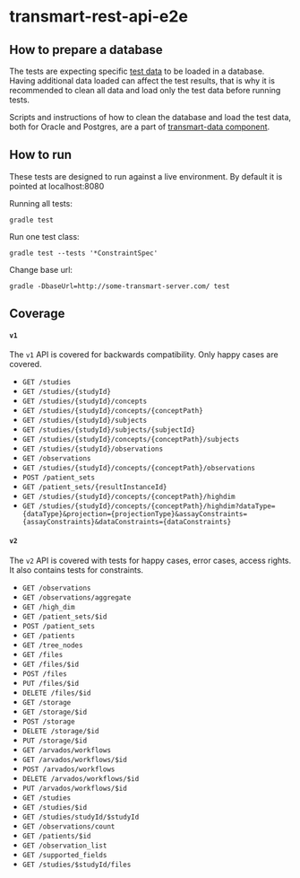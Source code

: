 # transmart-rest-api-e2e

## How to prepare a database

The tests are expecting specific [test data](../transmart-data/test_data) to be loaded in a database. Having additional data loaded can affect the test results, that is why it is recommended to clean all data and load only the test data before running tests.

Scripts and instructions of how to clean the database and load the test data, both for Oracle and Postgres, are a part of [transmart-data component](../transmart-data/test_data).

## How to run
These tests are designed to run against a live environment. By default it is pointed at localhost:8080

Running all tests:
```
gradle test
```

Run one test class: 
```
gradle test --tests '*ConstraintSpec'
```

Change base url:
```
gradle -DbaseUrl=http://some-transmart-server.com/ test
```

## Coverage
#### `v1`
The `v1` API is covered for backwards compatibility. Only happy cases are covered.
- `GET /studies`
- `GET /studies/{studyId}`
- `GET /studies/{studyId}/concepts`
- `GET /studies/{studyId}/concepts/{conceptPath}`
- `GET /studies/{studyId}/subjects`
- `GET /studies/{studyId}/subjects/{subjectId}`
- `GET /studies/{studyId}/concepts/{conceptPath}/subjects`
- `GET /studies/{studyId}/observations`
- `GET /observations`
- `GET /studies/{studyId}/concepts/{conceptPath}/observations`
- `POST /patient_sets`
- `GET /patient_sets/{resultInstanceId}`
- `GET /studies/{studyId}/concepts/{conceptPath}/highdim`
- `GET /studies/{studyId}/concepts/{conceptPath}/highdim?dataType={dataType}&projection={projectionType}&assayConstraints={assayConstraints}&dataConstraints={dataConstraints}`

#### `v2`
The `v2` API is covered with tests for happy cases, error cases, access rights.
It also contains tests for constraints.
- `GET /observations`
- `GET /observations/aggregate`
- `GET /high_dim`
- `GET /patient_sets/$id`
- `POST /patient_sets`
- `GET /patients`
- `GET /tree_nodes`
- `GET /files`
- `GET /files/$id`
- `POST /files`
- `PUT /files/$id`
- `DELETE /files/$id`
- `GET /storage`
- `GET /storage/$id`
- `POST /storage`
- `DELETE /storage/$id`
- `PUT /storage/$id`
- `GET /arvados/workflows`
- `GET /arvados/workflows/$id`
- `POST /arvados/workflows`
- `DELETE /arvados/workflows/$id`
- `PUT /arvados/workflows/$id`
- `GET /studies`
- `GET /studies/$id`
- `GET /studies/studyId/$studyId`
- `GET /observations/count`
- `GET /patients/$id`
- `GET /observation_list`
- `GET /supported_fields`
- `GET /studies/$studyId/files`
